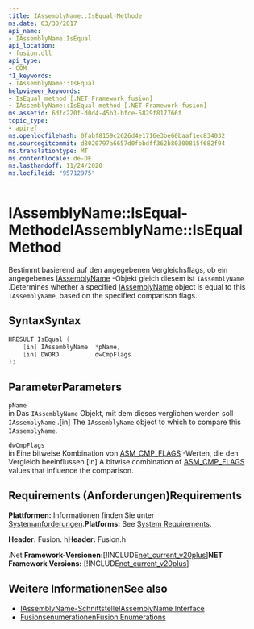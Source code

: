 ```yaml
---
title: IAssemblyName::IsEqual-Methode
ms.date: 03/30/2017
api_name:
- IAssemblyName.IsEqual
api_location:
- fusion.dll
api_type:
- COM
f1_keywords:
- IAssemblyName::IsEqual
helpviewer_keywords:
- IsEqual method [.NET Framework fusion]
- IAssemblyName::IsEqual method [.NET Framework fusion]
ms.assetid: 6dfc220f-d0d4-45b3-bfce-5829f817766f
topic_type:
- apiref
ms.openlocfilehash: 0fabf8159c2626d4e1716e3be60baaf1ec834032
ms.sourcegitcommit: d8020797a6657d0fbbdff362b80300815f682f94
ms.translationtype: MT
ms.contentlocale: de-DE
ms.lasthandoff: 11/24/2020
ms.locfileid: "95712975"
---
```

# <a name="iassemblynameisequal-method"></a><span data-ttu-id="47e21-102">IAssemblyName::IsEqual-Methode</span><span class="sxs-lookup"><span data-stu-id="47e21-102">IAssemblyName::IsEqual Method</span></span>

<span data-ttu-id="47e21-103">Bestimmt basierend auf den angegebenen Vergleichsflags, ob ein angegebenes [IAssemblyName](iassemblyname-interface.md) -Objekt gleich diesem ist `IAssemblyName` .</span><span class="sxs-lookup"><span data-stu-id="47e21-103">Determines whether a specified [IAssemblyName](iassemblyname-interface.md) object is equal to this `IAssemblyName`, based on the specified comparison flags.</span></span>  
  
## <a name="syntax"></a><span data-ttu-id="47e21-104">Syntax</span><span class="sxs-lookup"><span data-stu-id="47e21-104">Syntax</span></span>  
  
```cpp  
HRESULT IsEqual (  
    [in] IAssemblyName  *pName,  
    [in] DWORD          dwCmpFlags  
);  
```  
  
## <a name="parameters"></a><span data-ttu-id="47e21-105">Parameter</span><span class="sxs-lookup"><span data-stu-id="47e21-105">Parameters</span></span>  

 `pName`  
 <span data-ttu-id="47e21-106">in Das `IAssemblyName` Objekt, mit dem dieses verglichen werden soll `IAssemblyName` .</span><span class="sxs-lookup"><span data-stu-id="47e21-106">[in] The `IAssemblyName` object to which to compare this `IAssemblyName`.</span></span>  
  
 `dwCmpFlags`  
 <span data-ttu-id="47e21-107">in Eine bitweise Kombination von [ASM_CMP_FLAGS](asm-cmp-flags-enumeration.md) -Werten, die den Vergleich beeinflussen.</span><span class="sxs-lookup"><span data-stu-id="47e21-107">[in] A bitwise combination of [ASM_CMP_FLAGS](asm-cmp-flags-enumeration.md) values that influence the comparison.</span></span>  
  
## <a name="requirements"></a><span data-ttu-id="47e21-108">Requirements (Anforderungen)</span><span class="sxs-lookup"><span data-stu-id="47e21-108">Requirements</span></span>  

 <span data-ttu-id="47e21-109">**Plattformen:** Informationen finden Sie unter [Systemanforderungen](../../get-started/system-requirements.md).</span><span class="sxs-lookup"><span data-stu-id="47e21-109">**Platforms:** See [System Requirements](../../get-started/system-requirements.md).</span></span>  
  
 <span data-ttu-id="47e21-110">**Header:** Fusion. h</span><span class="sxs-lookup"><span data-stu-id="47e21-110">**Header:** Fusion.h</span></span>  
  
 <span data-ttu-id="47e21-111">.Net **Framework-Versionen:**[!INCLUDE[net_current_v20plus](../../../../includes/net-current-v20plus-md.md)]</span><span class="sxs-lookup"><span data-stu-id="47e21-111">**NET Framework Versions:** [!INCLUDE[net_current_v20plus](../../../../includes/net-current-v20plus-md.md)]</span></span>  
  
## <a name="see-also"></a><span data-ttu-id="47e21-112">Weitere Informationen</span><span class="sxs-lookup"><span data-stu-id="47e21-112">See also</span></span>

- [<span data-ttu-id="47e21-113">IAssemblyName-Schnittstelle</span><span class="sxs-lookup"><span data-stu-id="47e21-113">IAssemblyName Interface</span></span>](iassemblyname-interface.md)
- [<span data-ttu-id="47e21-114">Fusionsenumerationen</span><span class="sxs-lookup"><span data-stu-id="47e21-114">Fusion Enumerations</span></span>](fusion-enumerations.md)
